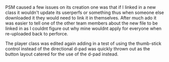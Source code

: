 ---
---

PSM caused a few issues on its creation one was that if I linked in a new class it wouldn't update its userperfs or something thus when someone else downloaded it they would need to link it in themselves. After much ado it was easier to tell one of the other team members about the new file to be linked in as I couldnt figure out why mine wouldnt apply for everyone when re-uploaded back to perforce.

The player class was edited again adding in a test of using the thumb-stick control instead of the directional d-pad was quickly thrown out as the button layout catered for the use of the d-pad instead.